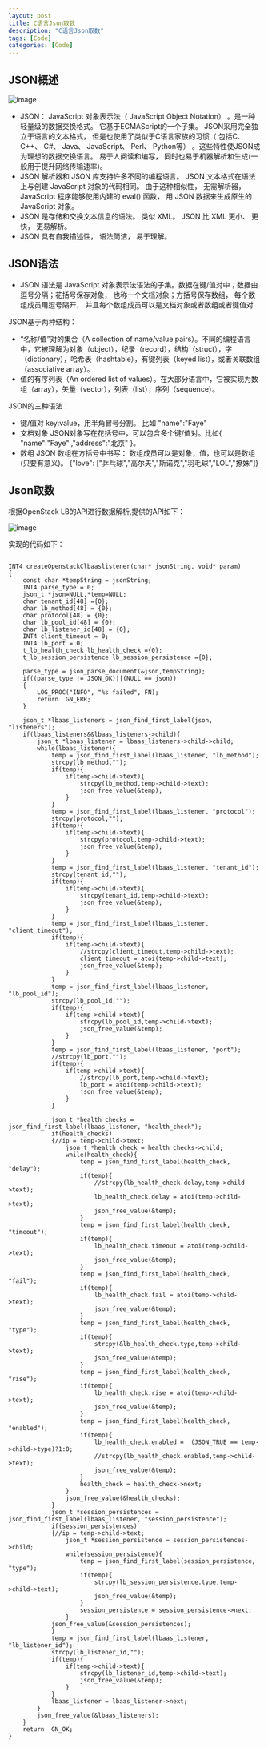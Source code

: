```yaml
---
layout: post
title: C语言Json取数
description: "C语言Json取数"
tags: [Code]
categories: [Code]
---
```


##  JSON概述 

![image](/images/openvswitch_performance_test/7.png)


* JSON： JavaScript 对象表示法（ JavaScript Object Notation） 。是一种轻量级的数据交换格式。 它基于ECMAScript的一个子集。 JSON采用完全独立于语言的文本格式， 但是也使用了类似于C语言家族的习惯（ 包括C、 C++、 C#、 Java、 JavaScript、 Perl、 Python等） 。这些特性使JSON成为理想的数据交换语言。 易于人阅读和编写， 同时也易于机器解析和生成(一般用于提升网络传输速率)。
* JSON 解析器和 JSON 库支持许多不同的编程语言。 JSON 文本格式在语法上与创建 JavaScript 对象的代码相同。 由于这种相似性， 无需解析器， JavaScript 程序能够使用内建的 eval() 函数， 用 JSON 数据来生成原生的 JavaScript 对象。
* JSON 是存储和交换文本信息的语法。 类似 XML。 JSON 比 XML 更小、 更快， 更易解析。
* JSON 具有自我描述性， 语法简洁， 易于理解。


##  JSON语法
* JSON 语法是 JavaScript 对象表示法语法的子集。数据在键/值对中；数据由逗号分隔；花括号保存对象， 也称一个文档对象；方括号保存数组， 每个数组成员用逗号隔开， 并且每个数组成员可以是文档对象或者数组或者键值对  

JSON基于两种结构：

* “名称/值”对的集合（A collection of name/value pairs）。不同的编程语言中，它被理解为对象（object），纪录（record），结构（struct），字（dictionary），哈希表（hashtable），有键列表（keyed list），或者关联数组 （associative array）。
* 值的有序列表（An ordered list of values）。在大部分语言中，它被实现为数组（array），矢量（vector），列表（list），序列（sequence）。 

JSON的三种语法： 

* 键/值对 key:value，用半角冒号分割。 比如 "name":"Faye" 
* 文档对象 JSON对象写在花括号中，可以包含多个键/值对。比如{ "name":"Faye" ,"address":"北京" }。 
* 数组 JSON 数组在方括号中书写： 数组成员可以是对象，值，也可以是数组(只要有意义)。 {"love": ["乒乓球","高尔夫","斯诺克","羽毛球","LOL","撩妹"]} 

## Json取数

根据OpenStack LB的API进行数据解析,提供的API如下：

![image](/images/json/1.png)



实现的代码如下：

<pre><code>
INT4 createOpenstackClbaaslistener(char* jsonString, void* param)
{
	const char *tempString = jsonString;
	INT4 parse_type = 0;
	json_t *json=NULL,*temp=NULL;
	char tenant_id[48] ={0};
	char lb_method[48] = {0};
	char protocol[48] = {0};
	char lb_pool_id[48] = {0};
	char lb_listener_id[48] = {0};
	INT4 client_timeout = 0;
	INT4 lb_port = 0;
	t_lb_health_check lb_health_check ={0};
	t_lb_session_persistence lb_session_persistence ={0};
	
	parse_type = json_parse_document(&json,tempString);
	if((parse_type != JSON_OK)||(NULL == json))	
	{
		LOG_PROC("INFO", "%s failed", FN);
		return	GN_ERR;
	}
	
	json_t *lbaas_listeners = json_find_first_label(json, "listeners");
	if(lbaas_listeners&&lbaas_listeners->child){
		json_t *lbaas_listener = lbaas_listeners->child->child;
		while(lbaas_listener){
			temp = json_find_first_label(lbaas_listener, "lb_method");
			strcpy(lb_method,"");
			if(temp){
				if(temp->child->text){
					strcpy(lb_method,temp->child->text);
					json_free_value(&temp);
				}
			}
			temp = json_find_first_label(lbaas_listener, "protocol");
			strcpy(protocol,"");
			if(temp){
				if(temp->child->text){
					strcpy(protocol,temp->child->text);
					json_free_value(&temp);
				}
			}
			temp = json_find_first_label(lbaas_listener, "tenant_id");
			strcpy(tenant_id,"");
			if(temp){
				if(temp->child->text){
					strcpy(tenant_id,temp->child->text);
					json_free_value(&temp);
				}
			}
			temp = json_find_first_label(lbaas_listener, "client_timeout");
			if(temp){
				if(temp->child->text){
					//strcpy(client_timeout,temp->child->text);
					client_timeout = atoi(temp->child->text);
					json_free_value(&temp);
				}
			}
			temp = json_find_first_label(lbaas_listener, "lb_pool_id");
			strcpy(lb_pool_id,"");
			if(temp){
				if(temp->child->text){
					strcpy(lb_pool_id,temp->child->text);
					json_free_value(&temp);
				}
			}
			temp = json_find_first_label(lbaas_listener, "port");
			//strcpy(lb_port,"");
			if(temp){
				if(temp->child->text){
					//strcpy(lb_port,temp->child->text);
					lb_port = atoi(temp->child->text);
					json_free_value(&temp);
				}
			}
			
			json_t *health_checks = json_find_first_label(lbaas_listener, "health_check");
			if(health_checks)
			{//ip = temp->child->text;
				json_t *health_check = health_checks->child;
				while(health_check){
					temp = json_find_first_label(health_check, "delay");
					if(temp){
						//strcpy(lb_health_check.delay,temp->child->text);
						lb_health_check.delay = atoi(temp->child->text);
						json_free_value(&temp);
					}
					temp = json_find_first_label(health_check, "timeout");
					if(temp){
						lb_health_check.timeout = atoi(temp->child->text);
						json_free_value(&temp);
					}
					temp = json_find_first_label(health_check, "fail");
					if(temp){
						lb_health_check.fail = atoi(temp->child->text);
						json_free_value(&temp);
					}
				    temp = json_find_first_label(health_check, "type");
					if(temp){
						strcpy(&lb_health_check.type,temp->child->text);
						json_free_value(&temp);
					}
					temp = json_find_first_label(health_check, "rise");
					if(temp){
						lb_health_check.rise = atoi(temp->child->text);
						json_free_value(&temp);
					}
					temp = json_find_first_label(health_check, "enabled");
					if(temp){
						lb_health_check.enabled =  (JSON_TRUE == temp->child->type)?1:0;
						//strcpy(lb_health_check.enabled,temp->child->text);
						json_free_value(&temp);
				    }
					health_check = health_check->next;
				}
				json_free_value(&health_checks);
			}
			json_t *session_persistences = json_find_first_label(lbaas_listener, "session_persistence");
			if(session_persistences)
			{//ip = temp->child->text;
				json_t *session_persistence = session_persistences->child;
				while(session_persistence){
					temp = json_find_first_label(session_persistence, "type");
					if(temp){
						strcpy(lb_session_persistence.type,temp->child->text);
						json_free_value(&temp);
					}
					session_persistence = session_persistence->next;
				}
			json_free_value(&session_persistences);
			}
			temp = json_find_first_label(lbaas_listener, "lb_listener_id");
			strcpy(lb_listener_id,"");
			if(temp){
				if(temp->child->text){
					strcpy(lb_listener_id,temp->child->text);
					json_free_value(&temp);
				}
			}
			lbaas_listener = lbaas_listener->next;
		}
		json_free_value(&lbaas_listeners);
	}
	return  GN_OK;
}
</code></pre>
